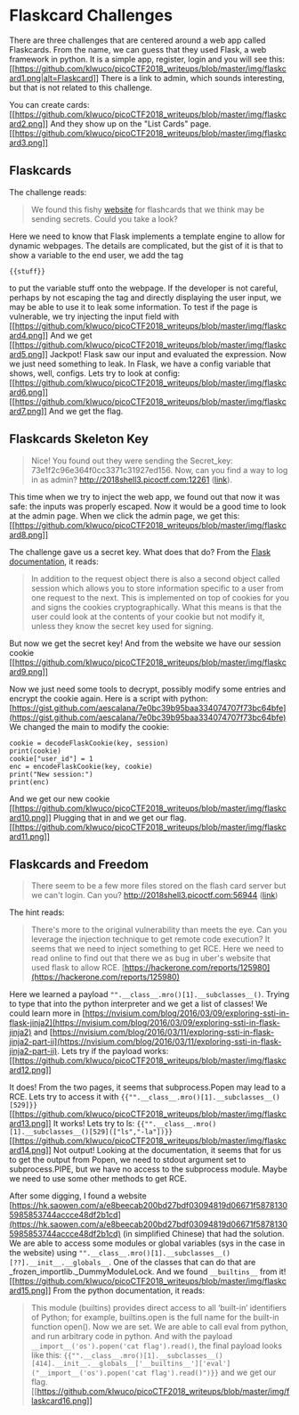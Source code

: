 # Flaskcard Challenges

There are three challenges that are centered around a web app called Flaskcards. From the name, we can guess that they used Flask, a web framework in python. It is a simple app, register, login and you will see this:
[[https://github.com/klwuco/picoCTF2018_writeups/blob/master/img/flaskcard1.png|alt=Flaskcard]]
There is a link to admin, which sounds interesting, but that is not related to this challenge.

You can create cards:
[[https://github.com/klwuco/picoCTF2018_writeups/blob/master/img/flaskcard2.png]]
And they show up on the "List Cards" page.
[[https://github.com/klwuco/picoCTF2018_writeups/blob/master/img/flaskcard3.png]]


## Flaskcards
The challenge reads:
> We found this fishy [website](http://2018shell3.picoctf.com:17991/) for flashcards that we think may be sending secrets. Could you take a look?

Here we need to know that Flask implements a template engine to allow for dynamic webpages. The details are complicated, but the gist of it is that to show a variable to the end user, we add the tag
```
{{stuff}}
```
to put the variable stuff onto the webpage. If the developer is not careful, perhaps by not escaping the tag and directly displaying the user input, we may be able to use it to leak some information. To test if the page is vulnerable, we try injecting the input field with
[[https://github.com/klwuco/picoCTF2018_writeups/blob/master/img/flaskcard4.png]]
And we get
[[https://github.com/klwuco/picoCTF2018_writeups/blob/master/img/flaskcard5.png]]
Jackpot! Flask saw our input and evaluated the expression. Now we just need something to leak. In Flask, we have a config variable that shows, well, configs. Lets try to look at config:
[[https://github.com/klwuco/picoCTF2018_writeups/blob/master/img/flaskcard6.png]] 
[[https://github.com/klwuco/picoCTF2018_writeups/blob/master/img/flaskcard7.png]]
And we get the flag.

## Flaskcards Skeleton Key
> Nice! You found out they were sending the Secret_key: 73e1f2c96e364f0cc3371c31927ed156. Now, can you find a way to log in as admin? http://2018shell3.picoctf.com:12261 ([link](http://2018shell3.picoctf.com:12261)).

This time when we try to inject the web app, we found out that now it was safe: the inputs was properly escaped. Now it would be a good time to look at the admin page. When we click the admin page, we get this:
[[https://github.com/klwuco/picoCTF2018_writeups/blob/master/img/flaskcard8.png]]

The challenge gave us a secret key. What does that do? From the [Flask documentation](http://flask.pocoo.org/docs/1.0/quickstart/#sessions), it reads:
> In addition to the request object there is also a second object called session which allows you to store information specific to a user from one request to the next. This is implemented on top of cookies for you and signs the cookies cryptographically. What this means is that the user could look at the contents of your cookie but not modify it, unless they know the secret key used for signing.

But now we get the secret key! And from the website we have our session cookie
[[https://github.com/klwuco/picoCTF2018_writeups/blob/master/img/flaskcard9.png]]

Now we just need some tools to decrypt, possibly modify some entries and encrypt the cookie again. Here is a script with python:[https://gist.github.com/aescalana/7e0bc39b95baa334074707f73bc64bfe](https://gist.github.com/aescalana/7e0bc39b95baa334074707f73bc64bfe)
We changed the main to modify the cookie:
```
cookie = decodeFlaskCookie(key, session)
print(cookie)
cookie["user_id"] = 1
enc = encodeFlaskCookie(key, cookie)
print("New session:")
print(enc)
```
And we get our new cookie
[[https://github.com/klwuco/picoCTF2018_writeups/blob/master/img/flaskcard10.png]]
Plugging that in and we get our flag.
[[https://github.com/klwuco/picoCTF2018_writeups/blob/master/img/flaskcard11.png]]

## Flaskcards and Freedom
> There seem to be a few more files stored on the flash card server but we can't login. Can you? http://2018shell3.picoctf.com:56944 ([link](http://2018shell3.picoctf.com:56944))

The hint reads:
> There's more to the original vulnerability than meets the eye.
> Can you leverage the injection technique to get remote code execution?
It seems that we need to inject something to get RCE. Here we need to read online to find out that there we as bug in uber's website that used flask to allow RCE. [https://hackerone.com/reports/125980](https://hackerone.com/reports/125980)

Here we learned a payload ```"".__class__.mro()[1].__subclasses__()```. Trying to type that into the python interpreter and we get a list of classes! We could learn more in [https://nvisium.com/blog/2016/03/09/exploring-ssti-in-flask-jinja2](https://nvisium.com/blog/2016/03/09/exploring-ssti-in-flask-jinja2) and [https://nvisium.com/blog/2016/03/11/exploring-ssti-in-flask-jinja2-part-ii](https://nvisium.com/blog/2016/03/11/exploring-ssti-in-flask-jinja2-part-ii). Lets try if the payload works:
[[https://github.com/klwuco/picoCTF2018_writeups/blob/master/img/flaskcard12.png]]

It does! From the two pages, it seems that subprocess.Popen may lead to a RCE. Lets try to access it with ```{{"".__class__.mro()[1].__subclasses__()[529]}}```
[[https://github.com/klwuco/picoCTF2018_writeups/blob/master/img/flaskcard13.png]]
It works! Lets try to ls:
```{{"".__class__.mro()[1].__subclasses__()[529](["ls","-la"])}}```
[[https://github.com/klwuco/picoCTF2018_writeups/blob/master/img/flaskcard14.png]]
Not output! Looking at the documentation, it seems that for us to get the output from Popen, we need to stdout argument set to subprocess.PIPE, but we have no access to the subprocess module. Maybe we need to use some other methods to get RCE.

After some digging, I found a website [https://hk.saowen.com/a/e8beecab200bd27bdf03094819d06671f58781305985853744accce48df2b1cd](https://hk.saowen.com/a/e8beecab200bd27bdf03094819d06671f58781305985853744accce48df2b1cd) (in simplified Chinese) that had the solution. We are able to access some modules or global variables (sys in the case in the website) using ```"".__class__.mro()[1].__subclasses__()[??].__init__.__globals__```. One of the classes that can do that are \_frozen_importlib.\_DummyModuleLock. And we found ```__builtins__``` from it!
[[https://github.com/klwuco/picoCTF2018_writeups/blob/master/img/flaskcard15.png]]
From the python documentation, it reads:
> This module (builtins) provides direct access to all ‘built-in’ identifiers of Python; for example, builtins.open is the full name for the built-in function open().
Now we are set. We are able to call eval from python, and run arbitrary code in python. And with the payload ```__import__('os').popen('cat flag').read()```, the final payload looks like this:
```{{"".__class__.mro()[1].__subclasses__()[414].__init__.__globals__['__builtins__']['eval']("__import__('os').popen('cat flag').read()")}}```
and we get our flag.
[[https://github.com/klwuco/picoCTF2018_writeups/blob/master/img/flaskcard16.png]]